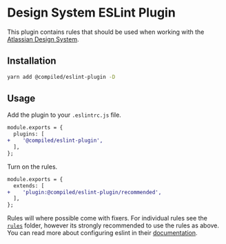 # Design System ESLint Plugin

This plugin contains rules that should be used when working with the [Atlassian Design System](https://atlassian.design).

## Installation

```sh
yarn add @compiled/eslint-plugin -D
```

## Usage

Add the plugin to your `.eslintrc.js` file.

```diff
module.exports = {
  plugins: [
+    '@compiled/eslint-plugin',
  ],
};
```

Turn on the rules.

```diff
module.exports = {
  extends: [
+    'plugin:@compiled/eslint-plugin/recommended',
  ],
};
```

Rules will where possible come with fixers.
For individual rules see the [`rules`](./src/rules) folder,
however its strongly recommended to use the rules as above.
You can read more about configuring eslint in their [documentation](https://eslint.org/docs/user-guide/configuring).
